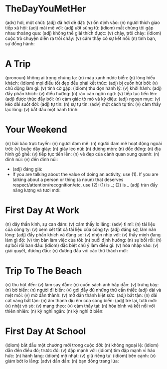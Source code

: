 # TheDayYouMetHer 
(adv) hơi, một chút: 
(adj) đã hơi dè dặt: 
(v) ổn định vào: 
(n) người thích giao tiếp xã hội: 
(adj) mải mê với: 
(adj) ướt sũng từ: 
(idiom) mắt chúng tôi gặp nhau thoáng qua: 
(adj) không thể giải thích được: 
(v) chảy, trôi chảy: 
(idiom) cuộc trò chuyện diễn ra trôi chảy: 
(v) cảm thấy có sự kết nối: 
(n) tình bạn, sự đồng hành:

# A Trip 
(pronoun) không ai trong chúng ta: 
(n) màu xanh nước biển: 
(n) lòng hiếu khách: 
(idiom) mọi điều tốt đẹp đều phải kết thúc: 
(adj) bị cuốn hút bởi: 
(v) chủ động làm gì: 
(v) tình cờ gặp: 
(idiom) thu dọn hành lý: 
(v) khởi hành: 
(adj) đầy phấn khích: 
(v) điều hướng: 
(n) rào cản ngôn ngữ: 
(v) tiếp tục tiến lên: 
(adj) được thúc đẩy bởi: 
(n) cảm giác tò mò và kỳ diệu: 
(adj) ngoạn mục: 
(v) kéo dài suốt đời: 
(adj) tự tin: 
(n) sự tự tin: 
(adv) một cách tự tin: 
(v) cảm thấy lạc lõng: 
(v) bắt đầu một hành trình: 

# Your Weekend
(n) bài báo trực tuyến: 
(n) người đam mê: 
(n) người đam mê hoạt động ngoài trời: 
(v) buộc dây giày: 
(n) giày leo núi: 
(n) đường mòn: 
(n) dốc đứng: 
(n) địa hình gồ ghề: 
(v) tiếp tục tiến lên: 
(n) vẻ đẹp của cảnh quan xung quanh: 
(n) đỉnh núi: 
(v) đến đỉnh núi: 
* (adj) đáng giá: 
* If you are talking about the value of doing an activity, use (1). If you are talking about a person or thing (a noun) that deserves respect/attention/recognition/etc, use (2): (1) is _; (2) is _
(adj) tràn đầy năng lượng và tươi mới:

# First Day At Work
(n) dây thần kinh, sự can đảm: 
(v) cảm thấy lo lắng: 
(adv) tỉ mỉ: 
(n) tài liệu của công ty: 
(v) xem xét tất cả tài liệu của công ty: 
(adj) đáng sợ, làm nản lòng: 
(adj) đầy phấn khích và đáng sợ: 
(v) nhộn nhịp với: 
(v) thấy mình đang làm gì đó: 
(v) tìm bàn làm việc của tôi: 
(n) buổi định hướng: 
(n) sự bối rối: 
(n) sự bối rối ban đầu: 
(idiom) đặc biệt chú ý làm điều gì: 
(v) hòa nhập vào: 
(v) giải quyết, đương đầu: 
(v) đương đầu với các thử thách mới: 

# Trip To The Beach
(v) thu hút đến: 
(v) làm say đắm: 
(n) cuốn sách ảnh hấp dẫn: 
(v) trưng bày: 
(n) bờ biển: 
(n) người đi biển: 
(v) gói đầy đủ những thứ cần thiết: 
(adj) dài và mệt mỏi: 
(v) mờ dần thành: 
(v) mờ dần thành kiệt sức: 
(adj) bất tận: 
(n) dải cát vàng bất tận: 
(n) âm thanh dịu êm của sóng biển: 
(adj) trẻ lại, tươi mới: 
(v) nhặt vỏ sò: 
(v) mang theo: 
(v) cảm thấy tại: 
(n) hòa bình và kết nối với thiên nhiên: 
(n) kỳ nghỉ ngắn: 
(n) kỳ nghỉ ở biển: 

# First Day At School
(idiom) bắt đầu một chương mới trong cuộc đời: 
(n) không ngoại lệ: 
(idiom) dẫn đến điều đó; trước đó: 
(v) đập mạnh với: 
(idiom) tim đập mạnh vì háo hức: 
(n) hành lang: 
(idiom) mờ nhạt: 
(v) giữ riêng tư: 
(idiom) bên cạnh: 
(v) giảm bớt lo lắng: 
(adv) dần dần: 
(n) bạn đồng trang lứa: 